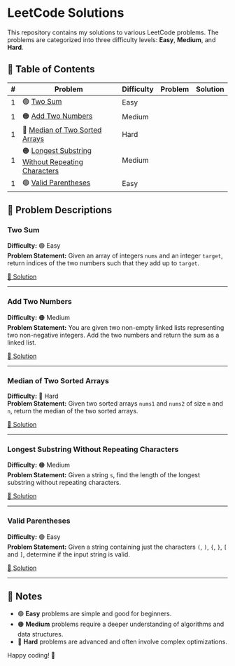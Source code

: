 # LeetCode Solutions

This repository contains my solutions to various LeetCode problems. The problems are categorized into three difficulty levels: **Easy**, **Medium**, and **Hard**.

## 📜 Table of Contents

| # | Problem | Difficulty | Problem | Solution   |  
|---|---------|------------|---------|------------|
| 1 | 🟢 [Two Sum](#two-sum) | Easy |
| 1 | 🟠 [Add Two Numbers](#add-two-numbers) | Medium |
| 1 | 🔴 [Median of Two Sorted Arrays](#median-of-two-sorted-arrays) | Hard |
| 1 | 🟠 [Longest Substring Without Repeating Characters](#longest-substring-without-repeating-characters) | Medium |
| 1 | 🟢 [Valid Parentheses](#valid-parentheses) | Easy |

## 📝 Problem Descriptions

### Two Sum
**Difficulty:** 🟢 Easy  
**Problem Statement:** Given an array of integers `nums` and an integer `target`, return indices of the two numbers such that they add up to `target`.

[📂 Solution](easy/Two_Sum.cpp)

---

### Add Two Numbers
**Difficulty:** 🟠 Medium  
**Problem Statement:** You are given two non-empty linked lists representing two non-negative integers. Add the two numbers and return the sum as a linked list.

[📂 Solution](medium/Add_Two_Numbers.cpp)

---

### Median of Two Sorted Arrays
**Difficulty:** 🔴 Hard  
**Problem Statement:** Given two sorted arrays `nums1` and `nums2` of size `m` and `n`, return the median of the two sorted arrays.

[📂 Solution](hard/Median_of_Two_Sorted_Arrays.cpp)

---

### Longest Substring Without Repeating Characters
**Difficulty:** 🟠 Medium  
**Problem Statement:** Given a string `s`, find the length of the longest substring without repeating characters.

[📂 Solution](medium/Longest_Substring_Without_Repeating_Characters.cpp)

---

### Valid Parentheses
**Difficulty:** 🟢 Easy  
**Problem Statement:** Given a string containing just the characters `(`, `)`, `{`, `}`, `[` and `]`, determine if the input string is valid.

[📂 Solution](easy/Valid_Parentheses.cpp)

---

## 📌 Notes
- 🟢 **Easy** problems are simple and good for beginners.
- 🟠 **Medium** problems require a deeper understanding of algorithms and data structures.
- 🔴 **Hard** problems are advanced and often involve complex optimizations.

Happy coding! 🚀
